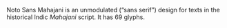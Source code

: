 Noto Sans Mahajani is an unmodulated (“sans serif”) design for texts in the historical Indic _Mahajani_ script. It has 69 glyphs.
